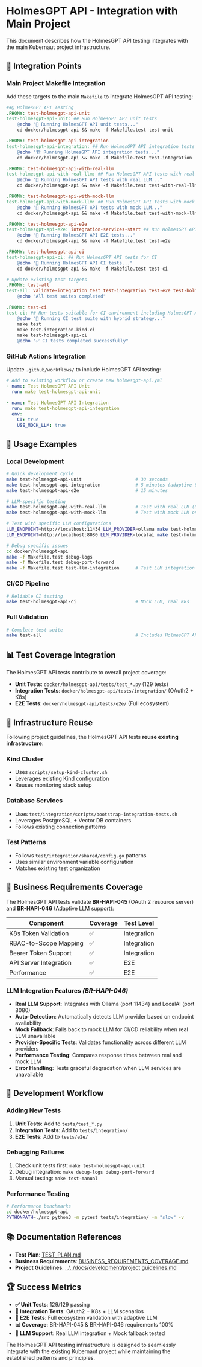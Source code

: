 # HolmesGPT API - Integration with Main Project

This document describes how the HolmesGPT API testing integrates with the main Kubernaut project infrastructure.

## 🔗 Integration Points

### **Main Project Makefile Integration**

Add these targets to the main `Makefile` to integrate HolmesGPT API testing:

```makefile
##@ HolmesGPT API Testing
.PHONY: test-holmesgpt-api-unit
test-holmesgpt-api-unit: ## Run HolmesGPT API unit tests
	@echo "🧪 Running HolmesGPT API unit tests..."
	cd docker/holmesgpt-api && make -f Makefile.test test-unit

.PHONY: test-holmesgpt-api-integration
test-holmesgpt-api-integration: ## Run HolmesGPT API integration tests with Kind (adaptive LLM)
	@echo "🏗️ Running HolmesGPT API integration tests..."
	cd docker/holmesgpt-api && make -f Makefile.test test-integration

.PHONY: test-holmesgpt-api-with-real-llm
test-holmesgpt-api-with-real-llm: ## Run HolmesGPT API tests with real LLM
	@echo "🧠 Running HolmesGPT API tests with real LLM..."
	cd docker/holmesgpt-api && make -f Makefile.test test-with-real-llm

.PHONY: test-holmesgpt-api-with-mock-llm
test-holmesgpt-api-with-mock-llm: ## Run HolmesGPT API tests with mock LLM
	@echo "🤖 Running HolmesGPT API tests with mock LLM..."
	cd docker/holmesgpt-api && make -f Makefile.test test-with-mock-llm

.PHONY: test-holmesgpt-api-e2e
test-holmesgpt-api-e2e: integration-services-start ## Run HolmesGPT API E2E tests
	@echo "🚀 Running HolmesGPT API E2E tests..."
	cd docker/holmesgpt-api && make -f Makefile.test test-e2e

.PHONY: test-holmesgpt-api-ci
test-holmesgpt-api-ci: ## Run HolmesGPT API tests for CI
	@echo "🤖 Running HolmesGPT API CI tests..."
	cd docker/holmesgpt-api && make -f Makefile.test test-ci

# Update existing test targets
.PHONY: test-all
test-all: validate-integration test test-integration test-e2e test-holmesgpt-api-unit test-holmesgpt-api-integration ## Run all tests including HolmesGPT API
	@echo "All test suites completed"

.PHONY: test-ci
test-ci: ## Run tests suitable for CI environment including HolmesGPT API
	@echo "🚀 Running CI test suite with hybrid strategy..."
	make test
	make test-integration-kind-ci
	make test-holmesgpt-api-ci
	@echo "✅ CI tests completed successfully"
```

### **GitHub Actions Integration**

Update `.github/workflows/` to include HolmesGPT API testing:

```yaml
# Add to existing workflow or create new holmesgpt-api.yml
- name: Test HolmesGPT API Unit
  run: make test-holmesgpt-api-unit

- name: Test HolmesGPT API Integration
  run: make test-holmesgpt-api-integration
  env:
    CI: true
    USE_MOCK_LLM: true
```

## 🚀 Usage Examples

### **Local Development**
```bash
# Quick development cycle
make test-holmesgpt-api-unit                    # 30 seconds
make test-holmesgpt-api-integration             # 5 minutes (adaptive LLM)
make test-holmesgpt-api-e2e                     # 15 minutes

# LLM-specific testing
make test-holmesgpt-api-with-real-llm           # Test with real LLM (Ollama/LocalAI)
make test-holmesgpt-api-with-mock-llm           # Test with mock LLM only

# Test with specific LLM configurations
LLM_ENDPOINT=http://localhost:11434 LLM_PROVIDER=ollama make test-holmesgpt-api-integration
LLM_ENDPOINT=http://localhost:8080 LLM_PROVIDER=localai make test-holmesgpt-api-integration

# Debug specific issues
cd docker/holmesgpt-api
make -f Makefile.test debug-logs
make -f Makefile.test debug-port-forward
make -f Makefile.test test-llm-integration      # Test LLM integration only
```

### **CI/CD Pipeline**
```bash
# Reliable CI testing
make test-holmesgpt-api-ci                      # Mock LLM, real K8s
```

### **Full Validation**
```bash
# Complete test suite
make test-all                                   # Includes HolmesGPT API tests
```

## 📊 Test Coverage Integration

The HolmesGPT API tests contribute to overall project coverage:

- **Unit Tests**: `docker/holmesgpt-api/tests/test_*.py` (129 tests)
- **Integration Tests**: `docker/holmesgpt-api/tests/integration/` (OAuth2 + K8s)
- **E2E Tests**: `docker/holmesgpt-api/tests/e2e/` (Full ecosystem)

## 🔧 Infrastructure Reuse

Following project guidelines, the HolmesGPT API tests **reuse existing infrastructure**:

### **Kind Cluster**
- Uses `scripts/setup-kind-cluster.sh`
- Leverages existing Kind configuration
- Reuses monitoring stack setup

### **Database Services**
- Uses `test/integration/scripts/bootstrap-integration-tests.sh`
- Leverages PostgreSQL + Vector DB containers
- Follows existing connection patterns

### **Test Patterns**
- Follows `test/integration/shared/config.go` patterns
- Uses similar environment variable configuration
- Matches existing test organization

## 🎯 Business Requirements Coverage

The HolmesGPT API tests validate **BR-HAPI-045** (OAuth 2 resource server) and **BR-HAPI-046** (Adaptive LLM support):

| **Component** | **Coverage** | **Test Level** |
|---------------|--------------|----------------|
| K8s Token Validation | ✅ | Integration |
| RBAC-to-Scope Mapping | ✅ | Integration |
| Bearer Token Support | ✅ | Integration |
| API Server Integration | ✅ | E2E |
| Performance | ✅ | E2E |

### **LLM Integration Features** *(BR-HAPI-046)*
- **Real LLM Support**: Integrates with Ollama (port 11434) and LocalAI (port 8080)
- **Auto-Detection**: Automatically detects LLM provider based on endpoint availability
- **Mock Fallback**: Falls back to mock LLM for CI/CD reliability when real LLM unavailable
- **Provider-Specific Tests**: Validates functionality across different LLM providers
- **Performance Testing**: Compares response times between real and mock LLM
- **Error Handling**: Tests graceful degradation when LLM services are unavailable

## 🔄 Development Workflow

### **Adding New Tests**
1. **Unit Tests**: Add to `tests/test_*.py`
2. **Integration Tests**: Add to `tests/integration/`
3. **E2E Tests**: Add to `tests/e2e/`

### **Debugging Failures**
1. Check unit tests first: `make test-holmesgpt-api-unit`
2. Debug integration: `make debug-logs debug-port-forward`
3. Manual testing: `make test-manual`

### **Performance Testing**
```bash
# Performance benchmarks
cd docker/holmesgpt-api
PYTHONPATH=./src python3 -m pytest tests/integration/ -m "slow" -v
```

## 📚 Documentation References

- **Test Plan**: [TEST_PLAN.md](./TEST_PLAN.md)
- **Business Requirements**: [BUSINESS_REQUIREMENTS_COVERAGE.md](./BUSINESS_REQUIREMENTS_COVERAGE.md)
- **Project Guidelines**: [../../docs/development/project guidelines.md](../../docs/development/project%20guidelines.md)

## 🏆 Success Metrics

- **✅ Unit Tests**: 129/129 passing
- **🔄 Integration Tests**: OAuth2 + K8s + LLM scenarios
- **🔄 E2E Tests**: Full ecosystem validation with adaptive LLM
- **📊 Coverage**: BR-HAPI-045 & BR-HAPI-046 requirements 100%
- **🧠 LLM Support**: Real LLM integration + Mock fallback tested

The HolmesGPT API testing infrastructure is designed to seamlessly integrate with the existing Kubernaut project while maintaining the established patterns and principles.
